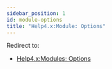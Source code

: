 ```yaml
---
sidebar_position: 1
id: module-options
title: "Help4.x:Module: Options"
---
```

Redirect to:

- [Help4.x:Modules:
  Options](https://docs.joomla.org/Help4.x:Modules:_Options "Help4.x:Modules: Options")
